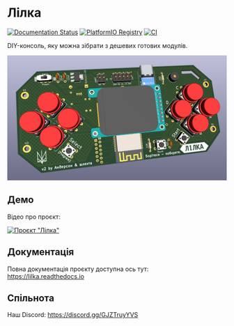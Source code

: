 # Лілка

[![Documentation Status](https://readthedocs.org/projects/lilka/badge/?version=latest)](https://lilka.readthedocs.io/uk/latest/?badge=latest) [![PlatformIO Registry](https://badges.registry.platformio.org/packages/and3rson/library/Lilka.svg)](https://registry.platformio.org/libraries/and3rson/Lilka) [![CI](https://github.com/and3rson/lilka/actions/workflows/pio.yml/badge.svg)](https://github.com/and3rson/lilka/actions/workflows/pio.yml)

DIY-консоль, яку можна зібрати з дешевих готових модулів.

![Лілка v2](./img/v2.jpg)

## Демо

Відео про проєкт:

[![Проєкт "Лілка"](https://img.youtube.com/vi/6Tz70vqRrs0/hqdefault.jpg)](https://www.youtube.com/watch?v=6Tz70vqRrs0)

## Документація

Повна документація проєкту доступна ось тут: <https://lilka.readthedocs.io>

## Спільнота

Наш Discord: <https://discord.gg/GJZTruyYVS>
